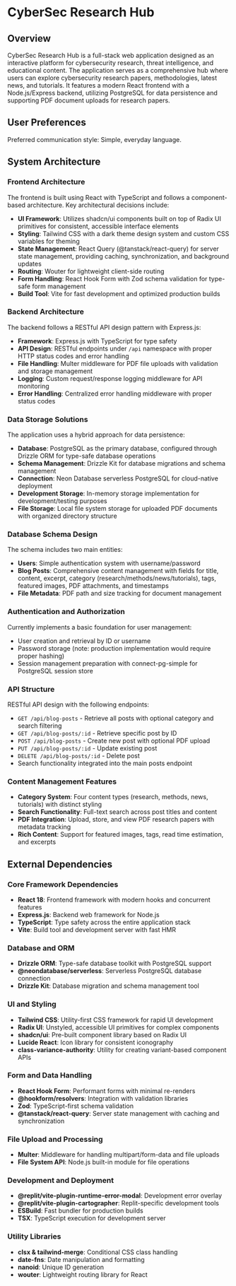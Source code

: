 # CyberSec Research Hub

## Overview

CyberSec Research Hub is a full-stack web application designed as an interactive platform for cybersecurity research, threat intelligence, and educational content. The application serves as a comprehensive hub where users can explore cybersecurity research papers, methodologies, latest news, and tutorials. It features a modern React frontend with a Node.js/Express backend, utilizing PostgreSQL for data persistence and supporting PDF document uploads for research papers.

## User Preferences

Preferred communication style: Simple, everyday language.

## System Architecture

### Frontend Architecture
The frontend is built using React with TypeScript and follows a component-based architecture. Key architectural decisions include:

- **UI Framework**: Utilizes shadcn/ui components built on top of Radix UI primitives for consistent, accessible interface elements
- **Styling**: Tailwind CSS with a dark theme design system and custom CSS variables for theming
- **State Management**: React Query (@tanstack/react-query) for server state management, providing caching, synchronization, and background updates
- **Routing**: Wouter for lightweight client-side routing
- **Form Handling**: React Hook Form with Zod schema validation for type-safe form management
- **Build Tool**: Vite for fast development and optimized production builds

### Backend Architecture  
The backend follows a RESTful API design pattern with Express.js:

- **Framework**: Express.js with TypeScript for type safety
- **API Design**: RESTful endpoints under `/api` namespace with proper HTTP status codes and error handling
- **File Handling**: Multer middleware for PDF file uploads with validation and storage management
- **Logging**: Custom request/response logging middleware for API monitoring
- **Error Handling**: Centralized error handling middleware with proper status codes

### Data Storage Solutions
The application uses a hybrid approach for data persistence:

- **Database**: PostgreSQL as the primary database, configured through Drizzle ORM for type-safe database operations
- **Schema Management**: Drizzle Kit for database migrations and schema management
- **Connection**: Neon Database serverless PostgreSQL for cloud-native deployment
- **Development Storage**: In-memory storage implementation for development/testing purposes
- **File Storage**: Local file system storage for uploaded PDF documents with organized directory structure

### Database Schema Design
The schema includes two main entities:

- **Users**: Simple authentication system with username/password
- **Blog Posts**: Comprehensive content management with fields for title, content, excerpt, category (research/methods/news/tutorials), tags, featured images, PDF attachments, and timestamps
- **File Metadata**: PDF path and size tracking for document management

### Authentication and Authorization
Currently implements a basic foundation for user management:

- User creation and retrieval by ID or username
- Password storage (note: production implementation would require proper hashing)
- Session management preparation with connect-pg-simple for PostgreSQL session store

### API Structure
RESTful API design with the following endpoints:

- `GET /api/blog-posts` - Retrieve all posts with optional category and search filtering
- `GET /api/blog-posts/:id` - Retrieve specific post by ID
- `POST /api/blog-posts` - Create new post with optional PDF upload
- `PUT /api/blog-posts/:id` - Update existing post
- `DELETE /api/blog-posts/:id` - Delete post
- Search functionality integrated into the main posts endpoint

### Content Management Features
- **Category System**: Four content types (research, methods, news, tutorials) with distinct styling
- **Search Functionality**: Full-text search across post titles and content
- **PDF Integration**: Upload, store, and view PDF research papers with metadata tracking
- **Rich Content**: Support for featured images, tags, read time estimation, and excerpts

## External Dependencies

### Core Framework Dependencies
- **React 18**: Frontend framework with modern hooks and concurrent features
- **Express.js**: Backend web framework for Node.js
- **TypeScript**: Type safety across the entire application stack
- **Vite**: Build tool and development server with fast HMR

### Database and ORM
- **Drizzle ORM**: Type-safe database toolkit with PostgreSQL support
- **@neondatabase/serverless**: Serverless PostgreSQL database connection
- **Drizzle Kit**: Database migration and schema management tool

### UI and Styling
- **Tailwind CSS**: Utility-first CSS framework for rapid UI development
- **Radix UI**: Unstyled, accessible UI primitives for complex components
- **shadcn/ui**: Pre-built component library based on Radix UI
- **Lucide React**: Icon library for consistent iconography
- **class-variance-authority**: Utility for creating variant-based component APIs

### Form and Data Handling
- **React Hook Form**: Performant forms with minimal re-renders
- **@hookform/resolvers**: Integration with validation libraries
- **Zod**: TypeScript-first schema validation
- **@tanstack/react-query**: Server state management with caching and synchronization

### File Upload and Processing
- **Multer**: Middleware for handling multipart/form-data and file uploads
- **File System API**: Node.js built-in module for file operations

### Development and Deployment
- **@replit/vite-plugin-runtime-error-modal**: Development error overlay
- **@replit/vite-plugin-cartographer**: Replit-specific development tools
- **ESBuild**: Fast bundler for production builds
- **TSX**: TypeScript execution for development server

### Utility Libraries
- **clsx & tailwind-merge**: Conditional CSS class handling
- **date-fns**: Date manipulation and formatting
- **nanoid**: Unique ID generation
- **wouter**: Lightweight routing library for React